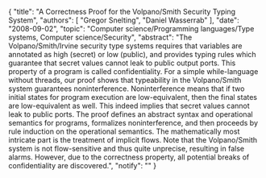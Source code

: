 {
    "title": "A Correctness Proof for the Volpano/Smith Security Typing System",
    "authors": [
        "Gregor Snelting",
        "Daniel Wasserrab"
    ],
    "date": "2008-09-02",
    "topic": "Computer science/Programming languages/Type systems, Computer science/Security",
    "abstract": "The Volpano/Smith/Irvine security type systems requires that variables are annotated as high (secret) or low (public), and provides typing rules which guarantee that secret values cannot leak to public output ports. This property of a program is called confidentiality. For a simple while-language without threads, our proof shows that typeability in the Volpano/Smith system guarantees noninterference. Noninterference means that if two initial states for program execution are low-equivalent, then the final states are low-equivalent as well. This indeed implies that secret values cannot leak to public ports. The proof defines an abstract syntax and operational semantics for programs, formalizes noninterference, and then proceeds by rule induction on the operational semantics. The mathematically most intricate part is the treatment of implicit flows. Note that the Volpano/Smith system is not flow-sensitive and thus quite unprecise, resulting in false alarms. However, due to the correctness property, all potential breaks of confidentiality are discovered.",
    "notify": ""
}